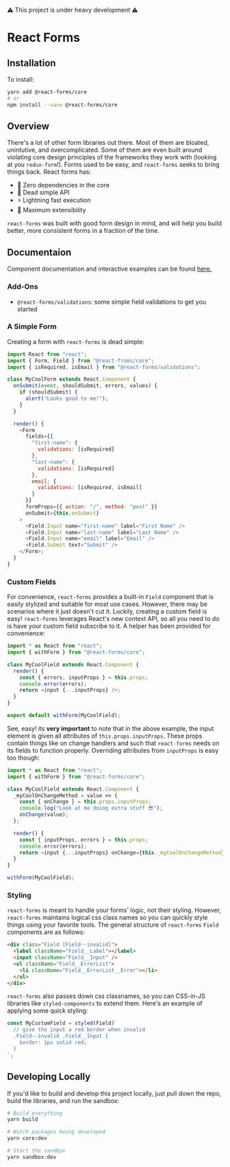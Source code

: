 ⚠️ This project is under heavy development ⚠️

# React Forms

## Installation

To install:

```sh
yarn add @react-forms/core
# or
npm install --save @react-forms/core
```

## Overview

There's a lot of other form libraries out there. Most of them are bloated, unintutive, and overcomplicated. Some of them are even built around violating core design principles of the frameworks they work with (looking at you `redux-form`!). Forms used to be easy, and `react-forms` seeks to bring things back. React forms has:

- 🚀 Zero dependencies in the core
- 🤤 Dead simple API
- ⚡️ Lightning fast execution
- 🔧 Maximum extensibility

`react-forms` was built with good form design in mind, and will help you build better, more consistent forms in a fraction of the time.

## Documentaion

Component documentation and interactive examples can be found [here.](https://treyhakanson.github.io/react-forms)

### Add-Ons

- `@react-forms/validations`: some simple field validations to get you started

### A Simple Form

Creating a form with `react-forms` is dead simple:

```js
import React from "react";
import { Form, Field } from "@react-froms/core";
import { isRequired, isEmail } from "@react-forms/validations";

class MyCoolForm extends React.Component {
  onSubmit(event, shouldSubmit, errors, values) {
    if (shouldSubmit) {
      alert("Looks good to me!");
    }
  }

  render() {
    <Form
      fields={{
        "first-name": {
          validations: [isRequired]
        },
        "last-name": {
          validations: [isRequired]
        },
        email: {
          validations: [isRequired, isEmail]
        }
      }}
      formProps={{ action: "/", method: "post" }}
      onSubmit={this.onSubmit}
    >
      <Field.Input name="first-name" label="First Name" />
      <Field.Input name="last-name" label="Last Name" />
      <Field.Input name="email" label="Email" />
      <Field.Submit text="Submit" />
    </Form>;
  }
}
```

### Custom Fields

For convenience, `react-forms` provides a built-in `Field` component that is easily stylized and suitable for most use cases. However, there may be scenarios where it just doesn't cut it. Luckily, creating a custom field is easy! `react-forms` leverages React's new context API, so all you need to do is have your custom field subscribe to it. A helper has been provided for convenience:

```js
import * as React from "react";
import { withForm } from "@react-forms/core";

class MyCoolField extends React.Component {
  render() {
    const { errors, inputProps } = this.props;
    console.error(errors);
    return <input {...inputProps} />;
  }
}

export default withForm(MyCoolField);
```

See, easy! its **very important** to note that in the above example, the input element is given all attributes of `this.props.inputProps`. These props contain things like on change handlers and such that `react-forms` needs on its fields to function properly. Overriding attributes from `inputProps` is easy too though:

```js
import * as React from "react";
import { withForm } from "@react-forms/core";

class MyCoolField extends React.Component {
  _myCoolOnChangeMethod = value => {
    const { onChange } = this.props.inputProps;
    console.log("Look at me doing extra stuff 😎");
    onChange(value);
  };

  render() {
    const { inputProps, errors } = this.props;
    console.error(errors);
    return <input {...inputProps} onChange={this._myCoolOnChangeMethod} />;
  }
}

withForm(MyCoolField);
```

### Styling

`react-forms` is meant to handle your forms' logic, not their styling. However, `react-forms` maintains logical css class names so you can quickly style things using your favorite tools. The general structure of `react-forms` `Field` components are as follows:

```html
<div class="Field [Field--invalid]">
  <label className="Field__Label"></label>
  <input className="Field__Input" />
  <ul className="Field__ErrorList">
    <li className="Field__ErrorList__Error"></li>
  </ul>
</div>
```

`react-forms` also passes down css classnames, so you can CSS-in-JS libraries like `styled-components` to extend them. Here's an example of applying some quick styling:

```js
const MyCustomField = styled(Field)`
  // give the input a red border when invalid
  .Field--invalid .Field__Input {
    border: 1px solid red;
  }
`;
```

## Developing Locally

If you'd like to build and develop this project locally, just pull down the repo, build the libraries, and run the sandbox:

```sh
# Build everything
yarn build

# Watch packages being developed
yarn core:dev

# Start the sandbpx
yarn sandbox:dev
```
